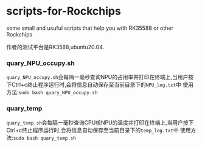 # scripts-for-Rockchips
some small and usuful scripts that help you with RK35588 or other Rockchips 

作者的测试平台是RK3588,ubuntu20.04.

### quary_NPU_occupy.sh
`quary_NPU_occupy.sh`会每隔一毫秒查询NPU的占用率并打印在终端上,当用户按下Ctrl+c终止程序运行时,会将信息自动保存至当前目录下的`NPU_log.txt`中
使用方法:`sudo bash quary_NPU_occupy.sh`

### quary_temp
`quary_temp.sh`会每隔一毫秒查询CPU核NPU的温度并打印在终端上,当用户按下Ctrl+c终止程序运行时,会将信息自动保存至当前目录下的`temp_log.txt`中
使用方法:`sudo bash quary_temp.sh`

